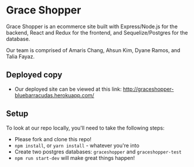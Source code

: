 # Grace Shopper

Grace Shopper is an ecommerce site built with Express/Node.js for the backend, React and Redux for the frontend, and Sequelize/Postgres for the database.

Our team is comprised of Amaris Chang, Ahsun Kim, Dyane Ramos, and Talia Fayaz.

## Deployed copy

* Our deployed site can be viewed at this link: http://graceshopper-bluebarracudas.herokuapp.com/

## Setup

To look at our repo locally, you'll need to take the following steps:

* Please fork and clone this repo!
* `npm install`, or `yarn install` - whatever you're into
* Create two postgres databases: `graceshopper` and `graceshopper-test`
* `npm run start-dev` will make great things happen!
